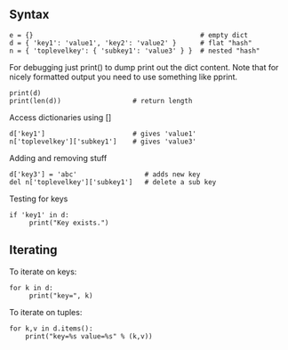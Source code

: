 ## Syntax

    e = {}                                          # empty dict
    d = { 'key1': 'value1', 'key2': 'value2' }      # flat "hash"
    n = { 'toplevelkey': { 'subkey1': 'value3' } }  # nested "hash"

For debugging just print() to dump print out the dict content. Note that
for nicely formatted output you need to use something like pprint.

    print(d)
    print(len(d))                  # return length
    
Access dictionaries using []

    d['key1']                      # gives 'value1'
    n['toplevelkey']['subkey1']    # gives 'value3'

Adding and removing stuff

    d['key3'] = 'abc'                 # adds new key
    del n['toplevelkey']['subkey1']   # delete a sub key

Testing for keys

    if 'key1' in d:
         print("Key exists.")
    
## Iterating

To iterate on keys:

    for k in d:
         print("key=", k)

To iterate on tuples:

    for k,v in d.items():
        print("key=%s value=%s" % (k,v)) 
